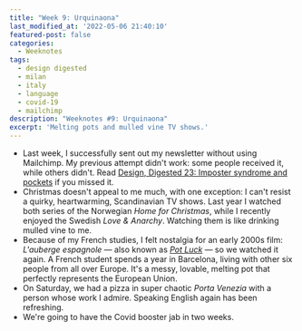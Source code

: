 ```yaml
---
title: "Week 9: Urquinaona"
last_modified_at: '2022-05-06 21:40:10'
featured-post: false
categories:
  - Weeknotes
tags:
  - design digested
  - milan
  - italy
  - language
  - covid-19
  - mailchimp
description: "Weeknotes #9: Urquinaona"
excerpt: 'Melting pots and mulled vine TV shows.'
---
```

<ul class="smd-ul">
  <li>Last week, I successfully sent out my newsletter without using Mailchimp. My previous attempt didn't work: some people received it, while others didn't. Read <a href="https://silviamaggidesign.com/newsletter/archive/newsletter-33/">Design, Digested 23: Imposter syndrome and pockets</a> if you missed it.</li>
  <li>Christmas doesn't appeal to me much, with one exception: I can't resist a quirky, heartwarming, Scandinavian TV shows. Last year I watched both series of the Norwegian <em>Home for Christmas</em>, while I recently enjoyed the Swedish <em>Love & Anarchy</em>. Watching them is like drinking mulled vine to me.</li>
  <li>Because of my French studies, I felt nostalgia for an early 2000s film: <em>L'auberge espagnole</em> — also known as <a href="https://www.imdb.com/title/tt0283900/"><em>Pot Luck</em></a> — so we watched it again. A French student spends a year in Barcelona, living with other six people from all over Europe. It's a messy, lovable, melting pot that perfectly represents the European Union.</li>
  <li>On Saturday, we had a pizza in super chaotic <em>Porta Venezia</em> with a person whose work I admire. Speaking English again has been refreshing.</li>
  <li>We're going to have the Covid booster jab in two weeks.</li>
</ul>